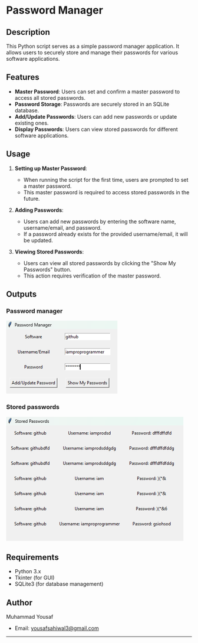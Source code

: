 # Password Manager

## Description
This Python script serves as a simple password manager application. It allows users to securely store and manage their passwords for various software applications.

## Features
- **Master Password**: Users can set and confirm a master password to access all stored passwords.
- **Password Storage**: Passwords are securely stored in an SQLite database.
- **Add/Update Passwords**: Users can add new passwords or update existing ones.
- **Display Passwords**: Users can view stored passwords for different software applications.

## Usage
1. **Setting up Master Password**:
   - When running the script for the first time, users are prompted to set a master password.
   - This master password is required to access stored passwords in the future.

2. **Adding Passwords**:
   - Users can add new passwords by entering the software name, username/email, and password.
   - If a password already exists for the provided username/email, it will be updated.

3. **Viewing Stored Passwords**:
   - Users can view all stored passwords by clicking the "Show My Passwords" button.
   - This action requires verification of the master password.
## Outputs
### Password manager
![iamproprogramr](Passwordmanager.png)
### Stored passwords
![iamproprogramr](Storedpasswords.png)

## Requirements
- Python 3.x
- Tkinter (for GUI)
- SQLite3 (for database management)

## Author
Muhammad Yousaf
- Email: yousafsahiwal3@gmail.com

---

